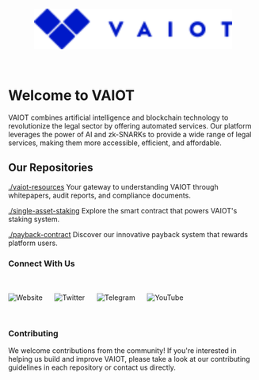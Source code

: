 <br/>
<div align="center">
    <img src="assets/vaiotLogo.svg" alt="VAIOT Logo" width="400"/>
</div>
</br>
</br>

# Welcome to VAIOT

VAIOT combines artificial intelligence and blockchain technology to revolutionize the legal sector by offering automated services. Our platform leverages the power of AI and zk-SNARKs to provide a wide range of legal services, making them more accessible, efficient, and affordable.

## Our Repositories

[./vaiot-resources](https://github.com/VAIOT/vaiot-resources) Your gateway to understanding VAIOT through whitepapers, audit reports, and compliance documents.

[./single-asset-staking](https://github.com/VAIOT/single-asset-staking) Explore the smart contract that powers VAIOT's staking system.

[./payback-contract](https://github.com/VAIOT/payback-contract) Discover our innovative payback system that rewards platform users.

### Connect With Us

</br>
<p align="">
  <a href="https://vaiot.ai/en" style="text-decoration: none; display: inline-block; margin-right: 20px; vertical-align: middle;">
    <img width="36" src="https://img.icons8.com/color/48/000000/domain--v1.png" alt="Website" style="vertical-align: middle;"/>
  </a>
  <a href="https://twitter.com/VAIOT_LTD" style="text-decoration: none; display: inline-block; margin-right: 20px; vertical-align: middle;">
    <img width="36" src="https://img.icons8.com/color/48/000000/twitter--v1.png" alt="Twitter" style="vertical-align: middle;"/>
  </a>
  <a href="https://t.me/VAIOT_Community" style="text-decoration: none; display: inline-block; margin-right: 20px; vertical-align: middle;">
    <img width="36" src="https://img.icons8.com/color/48/000000/telegram-app.png" alt="Telegram" style="vertical-align: middle;"/>
  </a>
  <a href="https://www.youtube.com/channel/UCPGVxOCWjYAj_PNIVdXBVzA" style="text-decoration: none; display: inline-block; margin-right: 20px; vertical-align: middle;">
    <img width="36" src="https://img.icons8.com/color/48/000000/youtube-play.png" alt="YouTube" style="vertical-align: middle;"/>
  </a>
</p>

</br>

### Contributing

We welcome contributions from the community! If you're interested in helping us build and improve VAIOT, please take a look at our contributing guidelines in each repository or contact us directly.
